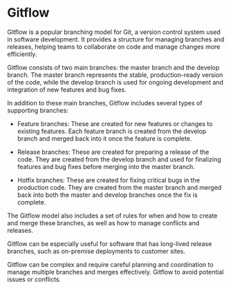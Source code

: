 # Gitflow

Gitflow is a popular branching model for Git, a version control system used in software development. It provides a structure for managing branches and releases, helping teams to collaborate on code and manage changes more efficiently.

Gitflow consists of two main branches: the master branch and the develop branch. The master branch represents the stable, production-ready version of the code, while the develop branch is used for ongoing development and integration of new features and bug fixes.

In addition to these main branches, Gitflow includes several types of supporting branches:

* Feature branches: These are created for new features or changes to existing features. Each feature branch is created from the develop branch and merged back into it once the feature is complete.

* Release branches: These are created for preparing a release of the code. They are created from the develop branch and used for finalizing features and bug fixes before merging into the master branch.

* Hotfix branches: These are created for fixing critical bugs in the production code. They are created from the master branch and merged back into both the master and develop branches once the fix is complete.

The Gitflow model also includes a set of rules for when and how to create and merge these branches, as well as how to manage conflicts and releases. 

Gitflow can be especially useful for software that has long-lived release branches, such as on-premise deployments to customer sites. 

Gitflow can be complex and require careful planning and coordination to manage multiple branches and merges effectively. Gitflow to avoid potential issues or conflicts.
